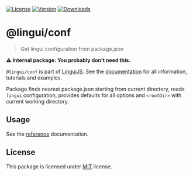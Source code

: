 [![License][badge-license]][license]
[![Version][badge-version]][package]
[![Downloads][badge-downloads]][package]

# @lingui/conf

> Get lingui configuration from package.json

**⚠️ Internal package: You probably don't need this.**

`@lingui/conf` is part of [LinguiJS][linguijs]. See the [documentation][documentation] for all information, tutorials and examples.

Package finds nearest package.json starting from current directory, reads `lingui` configuration, provides defaults for all options and `<rootDir>` with current working directory.

## Usage

See the [reference][reference] documentation.

## License

This package is licensed under [MIT][license] license.

[license]: https://github.com/lingui/js-lingui/blob/main/LICENSE
[linguijs]: https://github.com/lingui/js-lingui
[documentation]: https://lingui.dev
[reference]: https://lingui.dev/ref/conf
[package]: https://www.npmjs.com/package/@lingui/conf
[badge-downloads]: https://img.shields.io/npm/dw/@lingui/conf.svg
[badge-version]: https://img.shields.io/npm/v/@lingui/conf.svg
[badge-license]: https://img.shields.io/npm/l/@lingui/conf.svg
